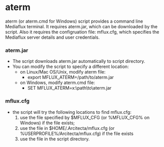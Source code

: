 # aterm

aterm (or aterm.cmd for Windows) script provides a command line Mediaflux terminal. It requires aterm.jar, which can be downloaded by the script. Also it requires the configruation file: mflux.cfg, which specifies the Mediaflux server details and user credentials.

### aterm.jar
  * The script downloads aterm.jar automatically to script directory.
  * You can modify the script to specify a different location:
    * on Linux/Mac OS/Unix, modify aterm file:
      * export MFLUX_ATERM=/path/to/aterm.jar
    * on Windows, modify aterm.cmd file:
      * SET MFLUX_ATERM=x:\path\to\aterm.jar

### mflux.cfg
  * the script will try the following locations to find mflux.cfg:
    1. use the file specified by $MFLUX_CFG (or %MFLUX_CFG% on Windows) if the file exists;
    2. use the file in $HOME/.Arcitecta/mflux.cfg (or %USERPROFILE%/Arcitecta/mflux.cfg) if the file exists
    3. use the file in the script directory.
